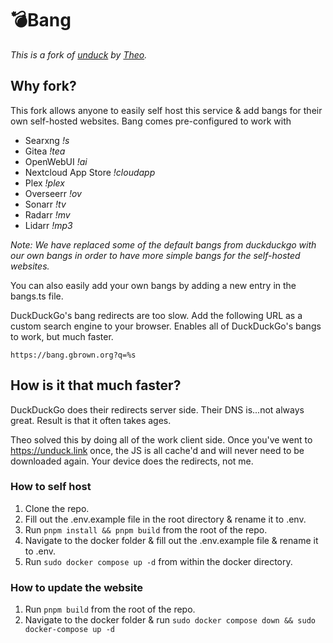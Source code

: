 # 💣Bang

*This is a fork of [unduck](https://unduck.link) by [Theo](https://github.com/t3dotgg/unduck).*

## Why fork?

This fork allows anyone to easily self host this service & add bangs for their own self-hosted websites. Bang comes pre-configured to work with

- Searxng *!s*
- Gitea *!tea*
- OpenWebUI *!ai*
- Nextcloud App Store *!cloudapp*
- Plex *!plex*
- Overseerr *!ov*
- Sonarr *!tv*
- Radarr *!mv*
- Lidarr *!mp3*

*Note: We have replaced some of the default bangs from duckduckgo with our own bangs in order to have more simple bangs for the self-hosted websites.*

You can also easily add your own bangs by adding a new entry in the bangs.ts file.

DuckDuckGo's bang redirects are too slow. Add the following URL as a custom search engine to your browser. Enables all of DuckDuckGo's bangs to work, but much faster.

```
https://bang.gbrown.org?q=%s
```

## How is it that much faster?

DuckDuckGo does their redirects server side. Their DNS is...not always great. Result is that it often takes ages.

Theo solved this by doing all of the work client side. Once you've went to https://unduck.link once, the JS is all cache'd and will never need to be downloaded again. Your device does the redirects, not me.

### How to self host

1. Clone the repo.
2. Fill out the .env.example file in the root directory & rename it to .env.
3. Run `pnpm install && pnpm build` from the root of the repo.
4. Navigate to the docker folder & fill out the .env.example file & rename it to .env.
5. Run `sudo docker compose up -d` from within the docker directory.

### How to update the website

1. Run `pnpm build` from the root of the repo.
2. Navigate to the docker folder & run `sudo docker compose down && sudo docker-compose up -d`
